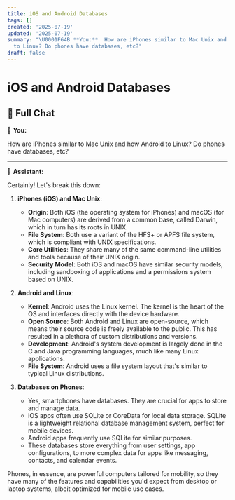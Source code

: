 ```yaml
---
title: iOS and Android Databases
tags: []
created: '2025-07-19'
updated: '2025-07-19'
summary: "\U0001F64B **You:**  How are iPhones similar to Mac Unix and how Android
  to Linux? Do phones have databases, etc?"
draft: false
---
```


# iOS and Android Databases

## 🧠 Full Chat

🙋 **You:**

How are iPhones similar to Mac Unix and how Android to Linux? Do phones have databases, etc?

---

🤖 **Assistant:**

Certainly! Let's break this down:

1. **iPhones (iOS) and Mac Unix**:
    - **Origin**: Both iOS (the operating system for iPhones) and macOS (for Mac computers) are derived from a common base, called Darwin, which in turn has its roots in UNIX.
    - **File System**: Both use a variant of the HFS+ or APFS file system, which is compliant with UNIX specifications.
    - **Core Utilities**: They share many of the same command-line utilities and tools because of their UNIX origin.
    - **Security Model**: Both iOS and macOS have similar security models, including sandboxing of applications and a permissions system based on UNIX.

2. **Android and Linux**:
    - **Kernel**: Android uses the Linux kernel. The kernel is the heart of the OS and interfaces directly with the device hardware.
    - **Open Source**: Both Android and Linux are open-source, which means their source code is freely available to the public. This has resulted in a plethora of custom distributions and versions.
    - **Development**: Android's system development is largely done in the C and Java programming languages, much like many Linux applications.
    - **File System**: Android uses a file system layout that's similar to typical Linux distributions.

3. **Databases on Phones**:
    - Yes, smartphones have databases. They are crucial for apps to store and manage data.
    - iOS apps often use SQLite or CoreData for local data storage. SQLite is a lightweight relational database management system, perfect for mobile devices.
    - Android apps frequently use SQLite for similar purposes.
    - These databases store everything from user settings, app configurations, to more complex data for apps like messaging, contacts, and calendar events.

Phones, in essence, are powerful computers tailored for mobility, so they have many of the features and capabilities you'd expect from desktop or laptop systems, albeit optimized for mobile use cases.